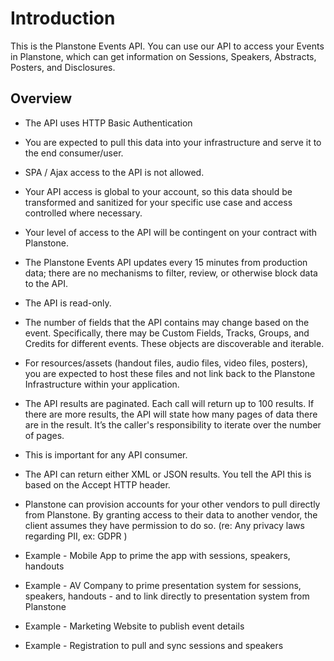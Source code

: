# Introduction

This is the Planstone Events API. You can use our API to access your Events in Planstone, which can get information on Sessions, Speakers, Abstracts, Posters, and Disclosures.

## Overview
- The API uses HTTP Basic Authentication

- You are expected to pull this data into your infrastructure and serve it to the end consumer/user.  

- SPA / Ajax access to the API is not allowed.

- Your API access is global to your account, so this data should be transformed and sanitized for your specific use case and access controlled where necessary.

- Your level of access to the API will be contingent on your contract with Planstone.

- The Planstone Events API updates every 15 minutes from production data; there are no mechanisms to filter, review, or otherwise block data to the API.

- The API is read-only.

- The number of fields that the API contains may change based on the event.  Specifically, there may be Custom Fields, Tracks, Groups, and Credits for different events.  These objects are discoverable and iterable. 

- For resources/assets (handout files, audio files, video files, posters), you are expected to host these files and not link back to the Planstone Infrastructure within your application.  

- The API results are paginated.  Each call will return up to 100 results.  If there are more results, the API will state how many pages of data there are in the result.  It’s the caller's responsibility to iterate over the number of pages.

- This is important for any API consumer.

- The API can return either XML or JSON results.  You tell the API this is based on the Accept HTTP header.

- Planstone can provision accounts for your other vendors to pull directly from Planstone.  By granting access to their data to another vendor, the client assumes they have permission to do so.  (re: Any privacy laws regarding PII, ex: GDPR )

- Example - Mobile App to prime the app with sessions, speakers, handouts

- Example - AV Company to prime presentation system for sessions, speakers, handouts - and to link directly to presentation system from Planstone

- Example - Marketing Website to publish event details

- Example - Registration to pull and sync sessions and speakers

